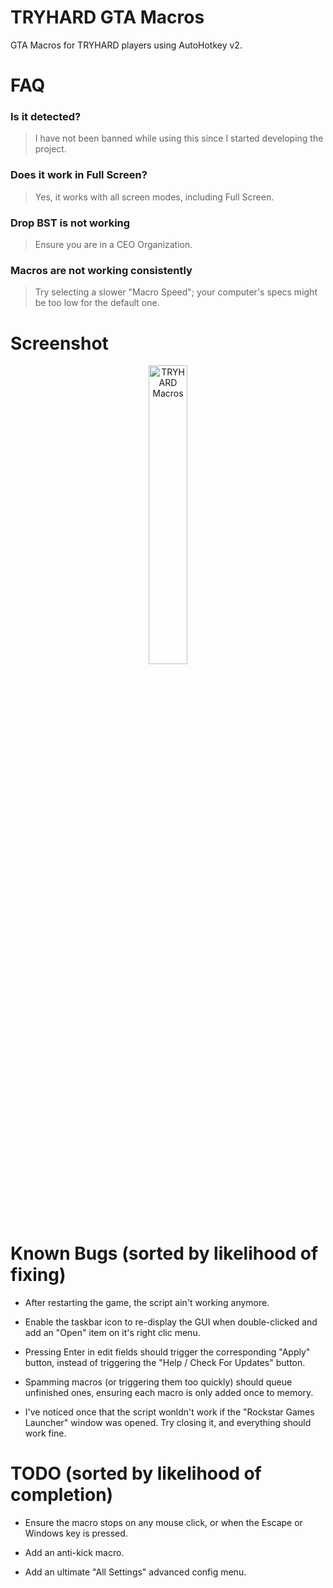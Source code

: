 # TRYHARD GTA Macros

GTA Macros for TRYHARD players using AutoHotkey v2.

# FAQ

### Is it detected?

> I have not been banned while using this since I started developing the project.

### Does it work in Full Screen?

> Yes, it works with all screen modes, including Full Screen.

### Drop BST is not working

> Ensure you are in a CEO Organization.

### Macros are not working consistently

> Try selecting a slower "Macro Speed"; your computer's specs might be too low for the default one.

# Screenshot

<div align="center">
  <img src="https://github.com/user-attachments/assets/0697b029-50cb-4b8a-bd07-691aecc8a0c2" alt="TRYHARD Macros" style="width: 35%;">
</div>

# Known Bugs (sorted by likelihood of fixing)

- After restarting the game, the script ain't working anymore.

- Enable the taskbar icon to re-display the GUI when double-clicked and add an "Open" item on it's right clic menu.

- Pressing Enter in edit fields should trigger the corresponding "Apply" button, instead of triggering the "Help / Check For Updates" button.

- Spamming macros (or triggering them too quickly) should queue unfinished ones, ensuring each macro is only added once to memory.

- I've noticed once that the script wonldn't work if the "Rockstar Games Launcher" window was opened. Try closing it, and everything should work fine.

# TODO (sorted by likelihood of completion)

- Ensure the macro stops on any mouse click, or when the Escape or Windows key is pressed.

- Add an anti-kick macro.

- Add an ultimate "All Settings" advanced config menu.
